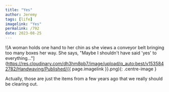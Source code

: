 ```yaml
---
title: "Yes"
author: Jeremy
tags: [life]
imagelink: "Yes"
permalink: /792
date: 2023-08-25
---
```


![A woman holds one hand to her chin as she views a conveyor belt bringing too many boxes her way. She says, "Maybe I shouldn't have said 'yes' to everything..."](https://res.cloudinary.com/dh3hm8pb7/image/upload/q_auto:best/v1535842782/Handwaving/Published/{{ page.imagelink }}.png){: .centre-image }

Actually, those are just the items from a few years ago that we really should be clearing out.
